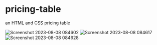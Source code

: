 
# pricing-table
an HTML and CSS pricing table


![Screenshot 2023-08-08 084602](https://github.com/Dorelis26/pricing-table/assets/115403319/06074900-cb34-4430-81ec-5c63e54f306f)
![Screenshot 2023-08-08 084617](https://github.com/Dorelis26/pricing-table/assets/115403319/9b5974ce-9a29-4d15-8491-21c7b3a90083)
![Screenshot 2023-08-08 084628](https://github.com/Dorelis26/pricing-table/assets/115403319/a44c8413-1759-42be-9ae6-d247bab539e4)
